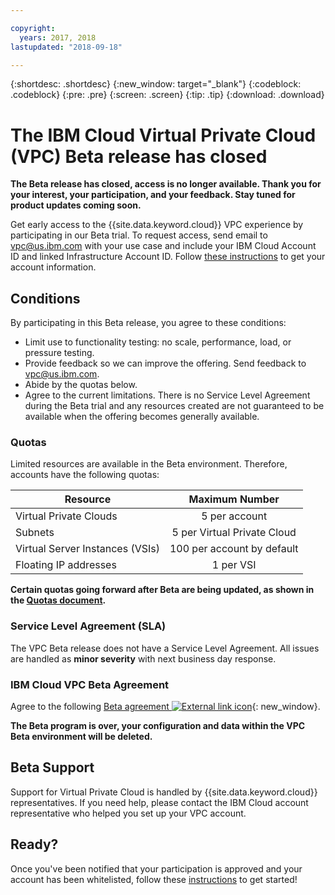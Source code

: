 ```yaml
---

copyright:
  years: 2017, 2018
lastupdated: "2018-09-18"

---
```


{:shortdesc: .shortdesc}
{:new_window: target="_blank"}
{:codeblock: .codeblock}
{:pre: .pre}
{:screen: .screen}
{:tip: .tip}
{:download: .download}

# The IBM Cloud Virtual Private Cloud (VPC) Beta release has closed

**The Beta release has closed, access is no longer available. Thank you for your interest, your participation, and your feedback. Stay tuned for product updates coming soon.**

Get early access to the {{site.data.keyword.cloud}} VPC experience by participating in our Beta trial. To request access, send email to [vpc@us.ibm.com](mailto:vpc@us.ibm.com) with your use case and include your IBM Cloud Account ID and linked Infrastructure Account ID. Follow [these instructions](how-to-get-account.html) to get your account information.

## Conditions

By participating in this Beta release, you agree to these conditions:

* Limit use to functionality testing: no scale, performance, load, or pressure testing.
* Provide feedback so we can improve the offering. Send feedback to [vpc@us.ibm.com](mailto:vpc@us.ibm.com).
* Abide by the quotas below.
* Agree to the current limitations. There is no Service Level Agreement during the Beta trial and any resources created are not guaranteed to be available when the offering becomes generally available.

### Quotas

Limited resources are available in the Beta environment. Therefore, accounts have the following quotas:

|   Resource     | Maximum Number |
| ------- | :------: |
| Virtual Private Clouds | 5 per account|
| Subnets | 5 per Virtual Private Cloud |
| Virtual Server Instances (VSIs) | 100 per account by default |
| Floating IP addresses | 1 per VSI |

**Certain quotas going forward after Beta are being updated, as shown in the [Quotas document](vpc-quotas.html).**

### Service Level Agreement (SLA)

The VPC Beta release does not have a Service Level Agreement. All issues are handled as **minor severity** with next business day response.

### IBM Cloud VPC Beta Agreement

Agree to the following [Beta agreement ![External link icon](../../icons/launch-glyph.svg "External link icon")](https://public.dhe.ibm.com/cloud/bluemix/network/vpc/beta_agreement_for_use.pdf){: new_window}.

**The Beta program is over, your configuration and data within the VPC Beta environment will be deleted.**

## Beta Support

Support for Virtual Private Cloud is handled by {{site.data.keyword.cloud}} representatives. If you need help, please contact the IBM Cloud account representative who helped you set up your VPC account.

## Ready?

Once you've been notified that your participation is approved and your account has been whitelisted, follow these [instructions](getting-started.html) to get started!
